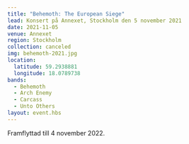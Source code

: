 ```yaml
---
title: "Behemoth: The European Siege"
lead: Konsert på Annexet, Stockholm den 5 november 2021
date: 2021-11-05
venue: Annexet
region: Stockholm
collection: canceled
img: behemoth-2021.jpg
location:
  latitude: 59.2938881
  longitude: 18.0789738
bands:
  - Behemoth
  - Arch Enemy
  - Carcass
  - Unto Others
layout: event.hbs
---
```

Framflyttad till 4 november 2022.